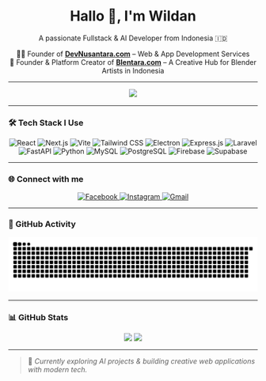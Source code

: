 <h1 align="center">Hallo 👋, I'm Wildan</h1>
<p align="center">A passionate Fullstack & AI Developer from Indonesia 🇮🇩</p>

<p align="center">
  🧑‍💻 Founder of <a href="https://devnusantara.com" target="_blank"><strong>DevNusantara.com</strong></a> – Web & App Development Services<br>
  🧠 Founder & Platform Creator of <a href="https://blentara.com" target="_blank"><strong>Blentara.com</strong></a> – A Creative Hub for Blender Artists in Indonesia
</p>



---

<div align="center">
  <img src="https://media3.giphy.com/media/v1.Y2lkPTc5MGI3NjExOW5nbnpxYWlra3NkNGVxazV1ZXN4dnVvbXQ2MGZvcjQ1bDJ4MHVwaSZlcD12MV9pbnRlcm5hbF9naWZfYnlfaWQmY3Q9Zw/11KzOet1ElBDz2/giphy.gif" width="500"/>
</div>

---

### 🛠️ Tech Stack I Use

<div align="center">
  <!-- Frontend -->
  <img src="https://img.shields.io/badge/React-20232A?style=for-the-badge&logo=react&logoColor=61DAFB" alt="React" />
  <img src="https://img.shields.io/badge/Next.js-000000?style=for-the-badge&logo=next.js&logoColor=white" alt="Next.js" />
  <img src="https://img.shields.io/badge/Vite-B73BFE?style=for-the-badge&logo=vite&logoColor=FFD62E" alt="Vite" />
  <img src="https://img.shields.io/badge/TailwindCSS-38B2AC?style=for-the-badge&logo=tailwind-css&logoColor=white" alt="Tailwind CSS" />
  <img src="https://img.shields.io/badge/Electron-2B2E3A?style=for-the-badge&logo=electron&logoColor=9FEAF9" alt="Electron" />

  <!-- Backend -->
  <img src="https://img.shields.io/badge/Express.js-000000?style=for-the-badge&logo=express&logoColor=white" alt="Express.js" />
  <img src="https://img.shields.io/badge/Laravel-FF2D20?style=for-the-badge&logo=laravel&logoColor=white" alt="Laravel" />
  <img src="https://img.shields.io/badge/FastAPI-009688?style=for-the-badge&logo=fastapi&logoColor=white" alt="FastAPI" />
  <img src="https://img.shields.io/badge/Python-3776AB?style=for-the-badge&logo=python&logoColor=white" alt="Python" />

  <!-- Database & BaaS -->
  <img src="https://img.shields.io/badge/MySQL-005C84?style=for-the-badge&logo=mysql&logoColor=white" alt="MySQL" />
  <img src="https://img.shields.io/badge/PostgreSQL-336791?style=for-the-badge&logo=postgresql&logoColor=white" alt="PostgreSQL" />
  <img src="https://img.shields.io/badge/Firebase-FFCA28?style=for-the-badge&logo=firebase&logoColor=black" alt="Firebase" />
  <img src="https://img.shields.io/badge/Supabase-3ECF8E?style=for-the-badge&logo=supabase&logoColor=white" alt="Supabase" />
</div>


---

### 🌐 Connect with me

<p align="center">
  <a href="https://www.facebook.com/triatnakusuma" target="_blank">
    <img src="https://img.shields.io/badge/Facebook-1877F2?style=for-the-badge&logo=facebook&logoColor=white" alt="Facebook" />
  </a>
  <a href="https://www.instagram.com/wildandwoii/" target="_blank">
    <img src="https://img.shields.io/badge/Instagram-E4405F?style=for-the-badge&logo=instagram&logoColor=white" alt="Instagram" />
  </a>
  <a href="mailto:wildandwitriatnakusuma3915@gmail.com" target="_blank">
    <img src="https://img.shields.io/badge/Gmail-D14836?style=for-the-badge&logo=gmail&logoColor=white" alt="Gmail" />
  </a>
</p>

---

### 🐍 GitHub Activity

<div align="center">
  <img src="https://raw.githubusercontent.com/lgncy/lgncy/output/snake.svg" alt="Snake animation" />
</div>

---

### 📊 GitHub Stats

<p align="center">
  <img src="https://github-readme-stats.vercel.app/api?username=lgncy&show_icons=true&theme=radical" height="150"/>
  <img src="https://github-readme-stats.vercel.app/api/top-langs/?username=lgncy&layout=compact&theme=radical" height="150"/>
</p>

---

> 🚀 *Currently exploring AI projects & building creative web applications with modern tech.*


